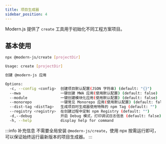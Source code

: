 ```yaml
---
title: 项目生成器
sidebar_position: 4
---
```


Modern.js 提供了 `create` 工具用于初始化不同工程方案项目。

## 基本使用

```bash
npx @modern-js/create [projectDir]
```

```bash
Usage: create [projectDir]

创建 @modern-js 应用

Options:
  -c, --config <config>  创建项目默认配置(JSON 字符串) (default: "{}")
  --mwa                  一键创建 MWA 应用(使用默认配置) (default: false)
  --module               一键创建模块化应用(使用默认配置) (default: false)
  --monorepo             一键常见 Monorepo 应用(使用默认配置) (default: false)
  --dist-tag <distTag>   生成项目时生成器使用特殊的 npm Tag (default: "")
  --registry <registry>  在创建过程中定制 npm Registry (default: "")
  -d,--debug             开启 Debug 模式，打印调试日志信息 (default: false)
  -h, --help             display help for command
```

:::info 补充信息
不需要全局安装 `@modern-js/create`，使用 npx 按需运行即可，可以保证始终运行最新版本的项目生成器。
:::
